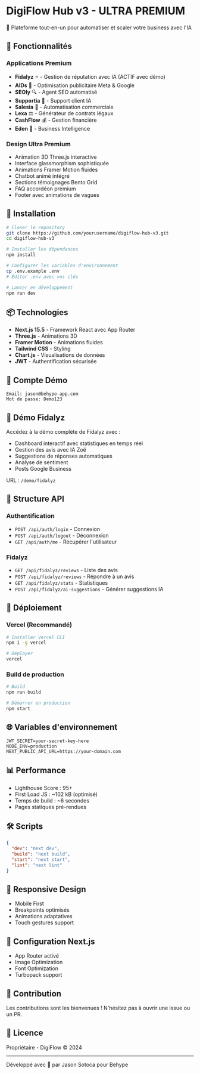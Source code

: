 # DigiFlow Hub v3 - ULTRA PREMIUM

🚀 Plateforme tout-en-un pour automatiser et scaler votre business avec l'IA

## 🌟 Fonctionnalités

### Applications Premium
- **Fidalyz** ⭐ - Gestion de réputation avec IA (ACTIF avec démo)
- **AIDs** 📱 - Optimisation publicitaire Meta & Google
- **SEOly** 🔍 - Agent SEO automatisé
- **Supportia** 🤖 - Support client IA
- **Salesia** 🎯 - Automatisation commerciale
- **Lexa** ⚖️ - Générateur de contrats légaux
- **CashFlow** 💰 - Gestion financière
- **Eden** 🚀 - Business Intelligence

### Design Ultra Premium
- Animation 3D Three.js interactive
- Interface glassmorphism sophistiquée
- Animations Framer Motion fluides
- Chatbot animé intégré
- Sections témoignages Bento Grid
- FAQ accordéon premium
- Footer avec animations de vagues

## 🚀 Installation

```bash
# Cloner le repository
git clone https://github.com/yourusername/digiflow-hub-v3.git
cd digiflow-hub-v3

# Installer les dépendances
npm install

# Configurer les variables d'environnement
cp .env.example .env
# Éditer .env avec vos clés

# Lancer en développement
npm run dev
```

## 📦 Technologies

- **Next.js 15.5** - Framework React avec App Router
- **Three.js** - Animations 3D
- **Framer Motion** - Animations fluides
- **Tailwind CSS** - Styling
- **Chart.js** - Visualisations de données
- **JWT** - Authentification sécurisée

## 🔐 Compte Démo

```
Email: jason@behype-app.com
Mot de passe: Demo123
```

## 🎯 Démo Fidalyz

Accédez à la démo complète de Fidalyz avec :
- Dashboard interactif avec statistiques en temps réel
- Gestion des avis avec IA Zoë
- Suggestions de réponses automatiques
- Analyse de sentiment
- Posts Google Business

URL : `/demo/fidalyz`

## 📝 Structure API

### Authentification
- `POST /api/auth/login` - Connexion
- `POST /api/auth/logout` - Déconnexion
- `GET /api/auth/me` - Récupérer l'utilisateur

### Fidalyz
- `GET /api/fidalyz/reviews` - Liste des avis
- `POST /api/fidalyz/reviews` - Répondre à un avis
- `GET /api/fidalyz/stats` - Statistiques
- `POST /api/fidalyz/ai-suggestions` - Générer suggestions IA

## 🚀 Déploiement

### Vercel (Recommandé)

```bash
# Installer Vercel CLI
npm i -g vercel

# Déployer
vercel
```

### Build de production

```bash
# Build
npm run build

# Démarrer en production
npm start
```

## 🌐 Variables d'environnement

```env
JWT_SECRET=your-secret-key-here
NODE_ENV=production
NEXT_PUBLIC_API_URL=https://your-domain.com
```

## 📊 Performance

- Lighthouse Score : 95+
- First Load JS : ~102 kB (optimisé)
- Temps de build : ~6 secondes
- Pages statiques pré-rendues

## 🛠️ Scripts

```json
{
  "dev": "next dev",
  "build": "next build",
  "start": "next start",
  "lint": "next lint"
}
```

## 📱 Responsive Design

- Mobile First
- Breakpoints optimisés
- Animations adaptatives
- Touch gestures support

## 🔧 Configuration Next.js

- App Router activé
- Image Optimization
- Font Optimization
- Turbopack support

## 🤝 Contribution

Les contributions sont les bienvenues ! N'hésitez pas à ouvrir une issue ou un PR.

## 📄 Licence

Propriétaire - DigiFlow © 2024

---

Développé avec 💜 par Jason Sotoca pour Behype